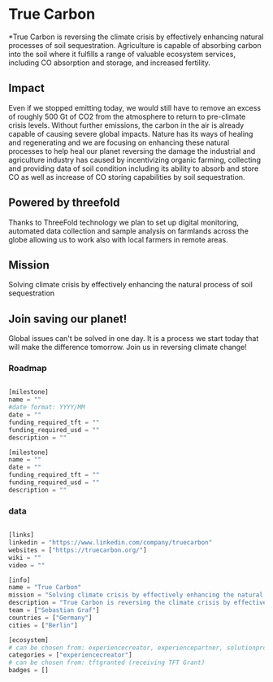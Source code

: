 # True Carbon

*True Carbon is reversing the climate crisis by effectively enhancing natural processes of soil sequestration. Agriculture is capable of absorbing carbon into the soil where it fulfills a range of valuable ecosystem services, including CO absorption and storage, and increased fertility.

## Impact

Even if we stopped emitting today, we would still have to remove an excess of roughly 500 Gt of CO2 from the atmosphere to return to pre-climate crisis levels. Without further emissions, the carbon in the air is already capable of causing severe global impacts. Nature has its ways of healing and regenerating and we are focusing on enhancing these natural processes to help heal our planet reversing the damage the industrial and agriculture industry has caused by incentivizing organic farming, collecting and providing data of soil condition including its ability to absorb and store CO as well as increase of CO storing capabilities by soil sequestration.

## Powered by threefold

Thanks to ThreeFold technology we plan to set up digital monitoring, automated data collection and sample analysis on farmlands across the globe allowing us to work also with local farmers in remote areas.

## Mission

Solving climate crisis by effectively enhancing the natural process of soil sequestration

 ## Join saving our planet!
 
Global issues can't be solved in one day. It is a process we start today that will make the difference tomorrow. Join us in reversing climate change!


### Roadmap

```python

[milestone]
name = ""
#date format: YYYY/MM 
date = ""
funding_required_tft = ""
funding_required_usd = ""
description = ""

[milestone]
name = ""
date = ""
funding_required_tft = ""
funding_required_usd = ""
description = ""

```

### data

```python

[links]
linkedin = "https://www.linkedin.com/company/truecarbon"
websites = ["https://truecarbon.org/"]
wiki = ""
video = ""

[info]
name = "True Carbon"
mission = "Solving climate crisis by effectively enhancing the natural process of soil sequestration"
description = "True Carbon is reversing the climate crisis by effectively enhancing natural processes of soil sequestration. Agriculture is capable of absorbing carbon into the soil where it fulfills a range of valuable ecosystem services, including CO absorption and storage, and increased fertility."
team = ["Sebastian Graf"]
countries = ["Germany"]
cities = ["Berlin"]

[ecosystem]
# can be chosen from: experiencecreator, experiencepartner, solutionprovider, farmer, systemintegrator
categories = ["experiencecreator"]
# can be chosen from: tftgranted (receiving TFT Grant)
badges = []

```
